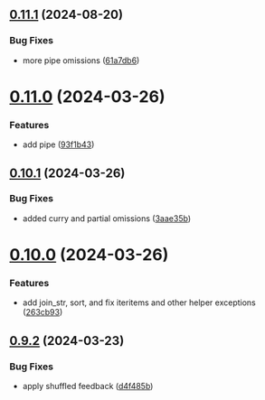 ## [0.11.1](https://github.com/iloveitaly/funcy-pipe/compare/v0.11.0...v0.11.1) (2024-08-20)


### Bug Fixes

* more pipe omissions ([61a7db6](https://github.com/iloveitaly/funcy-pipe/commit/61a7db6656a80671cb4fb8956c6854fc418458c3))



# [0.11.0](https://github.com/iloveitaly/funcy-pipe/compare/v0.10.1...v0.11.0) (2024-03-26)


### Features

* add pipe ([93f1b43](https://github.com/iloveitaly/funcy-pipe/commit/93f1b4383ecd2303de37a8f5141339b9ff5f865f))



## [0.10.1](https://github.com/iloveitaly/funcy-pipe/compare/v0.10.0...v0.10.1) (2024-03-26)


### Bug Fixes

* added curry and partial omissions ([3aae35b](https://github.com/iloveitaly/funcy-pipe/commit/3aae35b51398dc5df11e2f680043274f7812065a))



# [0.10.0](https://github.com/iloveitaly/funcy-pipe/compare/v0.9.2...v0.10.0) (2024-03-26)


### Features

* add join_str, sort, and fix iteritems and other helper exceptions ([263cb93](https://github.com/iloveitaly/funcy-pipe/commit/263cb934b09d30e3c5d611d895fd4cbc769849b9))



## [0.9.2](https://github.com/iloveitaly/funcy-pipe/compare/v0.9.1...v0.9.2) (2024-03-23)


### Bug Fixes

* apply shuffled feedback ([d4f485b](https://github.com/iloveitaly/funcy-pipe/commit/d4f485b31a2e32cf170cd57b9fe60bac2a790179))



